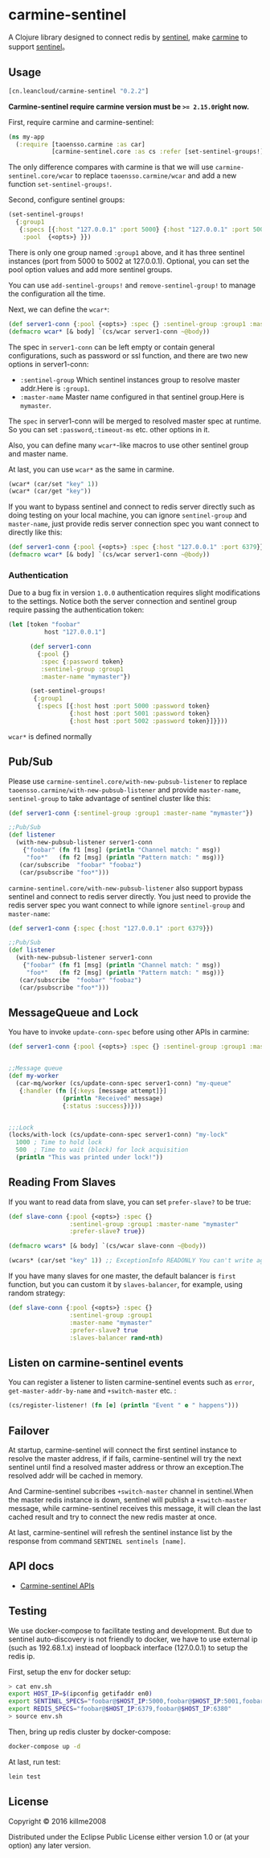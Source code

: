 # carmine-sentinel

A Clojure library designed to connect redis by [sentinel](redis.io/topics/sentinel), make [carmine](https://github.com/ptaoussanis/carmine) to support [sentinel](redis.io/topics/sentinel)。

## Usage

```clojure
[cn.leancloud/carmine-sentinel "0.2.2"]
```

**Carmine-sentinel require carmine version must be `>= 2.15.0`right now.**

First, require carmine and carmine-sentinel:

```clojure
(ns my-app
  (:require [taoensso.carmine :as car]
            [carmine-sentinel.core :as cs :refer [set-sentinel-groups!]]))
```

The only difference compares with carmine is that we will use `carmine-sentinel.core/wcar` to replace `taoensso.carmine/wcar` and add a new function `set-sentinel-groups!`.

Second, configure sentinel groups:

```clojure
(set-sentinel-groups!
  {:group1
   {:specs [{:host "127.0.0.1" :port 5000} {:host "127.0.0.1" :port 5001} {:host "127.0.0.1" :port 5002}]
    :pool  {<opts>} }})
```

There is only one group named `:group1` above, and it has three sentinel instances (port from 5000 to 5002 at 127.0.0.1). Optional, you can set the pool option values and add more sentinel groups.

You can use `add-sentinel-groups!` and `remove-sentinel-group!` to manage the configuration all the time.

Next, we can define the `wcar*`:

```clojure
(def server1-conn {:pool {<opts>} :spec {} :sentinel-group :group1 :master-name "mymaster"})
(defmacro wcar* [& body] `(cs/wcar server1-conn ~@body))
```

The spec in `server1-conn` can be left empty or contain general configurations, such as password or ssl function, and there are two new options in server1-conn:

* `:sentinel-group` Which sentinel instances group to resolve master addr.Here is `:group1`.
* `:master-name` Master name configured in that sentinel group.Here is `mymaster`.

The `spec` in server1-conn will be merged to resolved master spec at runtime.
So you can set `:password`,`:timeout-ms` etc. other options in it.

Also, you can define many `wcar*`-like macros to use other sentinel group and master name.

At last, you can use `wcar*` as the same in carmine.

```clojure
(wcar* (car/set "key" 1))
(wcar* (car/get "key"))
```

If you want to bypass sentinel and connect to redis server directly such as doing testing on your local machine, you can ignore `sentinel-group` and `master-name`, just provide redis server connection spec you want connect to directly like this:

```clojure
(def server1-conn {:pool {<opts>} :spec {:host "127.0.0.1" :port 6379}})
(defmacro wcar* [& body] `(cs/wcar server1-conn ~@body))
```

### Authentication

Due to a bug fix in version `1.0.0` authentication requires slight modifications to the settings.
Notice both the server connection and sentinel group require passing the authentication token:

```clojure
(let [token "foobar"
          host "127.0.0.1"]

      (def server1-conn
        {:pool {}
         :spec {:password token}
         :sentinel-group :group1
         :master-name "mymaster"})

      (set-sentinel-groups!
       {:group1
        {:specs [{:host host :port 5000 :password token}
                 {:host host :port 5001 :password token}
                 {:host host :port 5002 :password token}]}}))
```

`wcar*` is defined normally

## Pub/Sub

Please use `carmine-sentinel.core/with-new-pubsub-listener` to replace `taoensso.carmine/with-new-pubsub-listener` and provide `master-name`, `sentinel-group` to take advantage of sentinel cluster like this:

```clojure
(def server1-conn {:sentinel-group :group1 :master-name "mymaster"})

;;Pub/Sub
(def listener
  (with-new-pubsub-listener server1-conn
    {"foobar" (fn f1 [msg] (println "Channel match: " msg))
     "foo*"   (fn f2 [msg] (println "Pattern match: " msg))}
   (car/subscribe  "foobar" "foobaz")
   (car/psubscribe "foo*")))
```

`carmine-sentinel.core/with-new-pubsub-listener` also support bypass sentinel and connect to redis server directly. You just need to provide the redis server spec you want connect to while ignore `sentinel-group` and `master-name`:

```clojure
(def server1-conn {:spec {:host "127.0.0.1" :port 6379}})

;;Pub/Sub
(def listener
  (with-new-pubsub-listener server1-conn
    {"foobar" (fn f1 [msg] (println "Channel match: " msg))
     "foo*"   (fn f2 [msg] (println "Pattern match: " msg))}
   (car/subscribe  "foobar" "foobaz")
   (car/psubscribe "foo*")))
```

## MessageQueue and Lock

You have to invoke `update-conn-spec` before using other APIs in carmine:

```clojure
(def server1-conn {:pool {<opts>} :spec {} :sentinel-group :group1 :master-name "mymaster"})


;;Message queue
(def my-worker
  (car-mq/worker (cs/update-conn-spec server1-conn) "my-queue"
   {:handler (fn [{:keys [message attempt]}]
               (println "Received" message)
               {:status :success})}))


;;;Lock
(locks/with-lock (cs/update-conn-spec server1-conn) "my-lock"
  1000 ; Time to hold lock
  500  ; Time to wait (block) for lock acquisition
  (println "This was printed under lock!"))
```

## Reading From Slaves

If you want to read data from slave, you can set `prefer-slave?` to be true:

```clojure
(def slave-conn {:pool {<opts>} :spec {}
                 :sentinel-group :group1 :master-name "mymaster"
                 :prefer-slave? true})

(defmacro wcars* [& body] `(cs/wcar slave-conn ~@body))

(wcars* (car/set "key" 1)) ;; ExceptionInfo READONLY You can't write against a read only slave
```

If you have many slaves for one master, the default balancer is `first` function, but you can custom it by `slaves-balancer`,
for example, using random strategy:

```clojure
(def slave-conn {:pool {<opts>} :spec {}
                 :sentinel-group :group1
                 :master-name "mymaster"
                 :prefer-slave? true
                 :slaves-balancer rand-nth)
```

## Listen on carmine-sentinel events

You can register a listener to listen carmine-sentinel events such as `error`, `get-master-addr-by-name`
and `+switch-master` etc. :

```clojure
(cs/register-listener! (fn [e] (println "Event " e " happens")))
```

## Failover

At startup, carmine-sentinel will connect the first sentinel instance to resolve the master address, if if fails, carmine-sentinel will try the next sentinel until find a resolved master address or throw an exception.The resolved addr will be cached in memory.

And Carmine-sentinel subcribes `+switch-master` channel in sentinel.When the master redis instance is down, sentinel will publish a `+switch-master` message, while carmine-sentinel receives this message, it will clean the last cached result and try to connect the new redis master at once.

At last, carmine-sentinel will refresh the sentinel instance list by the response from command `SENTINEL sentinels [name]`.

## API docs

* [Carmine-sentinel APIs](http://fnil.net/docs/carmine_sentinel/)

## Testing

We use docker-compose to facilitate testing and development. But due
to sentinel auto-discovery is not friendly to docker, we have to use
external ip (such as 192.68.1.x) instead of loopback interface
(127.0.0.1) to setup the redis ip.

First, setup the env for docker setup:

```sh
> cat env.sh
export HOST_IP=$(ipconfig getifaddr en0)
export SENTINEL_SPECS="foobar@$HOST_IP:5000,foobar@$HOST_IP:5001,foobar@$HOST_IP:5002"
export REDIS_SPECS="foobar@$HOST_IP:6379,foobar@$HOST_IP:6380"
> source env.sh
```

Then, bring up redis cluster by docker-compose:

```sh
docker-compose up -d
```

At last, run test:

```sh
lein test
```

## License

Copyright © 2016 killme2008

Distributed under the Eclipse Public License either version 1.0 or (at
your option) any later version.
